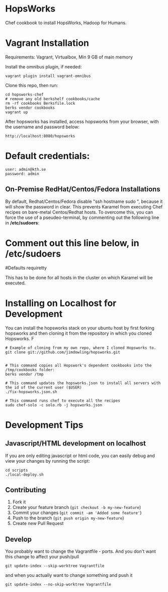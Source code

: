 HopsWorks
==================

Chef cookbook to install HopsWorks, Hadoop for Humans.


Vagrant Installation
==================

Requirements: Vagrant, Virtualbox, Min 9 GB of main memory

Install the omnibus plugin, if needed:
````
vagrant plugin install vagrant-omnibus
````


Clone this repo, then run:
````
cd hopsworks-chef
# remove any old berkshelf cookbooks/cache
rm -rf cookbooks Berksfile.lock
berks vendor cookbooks
vagrant up
````

After hopsworks has installed, access hopsworks from your browser, with the username and password below:
````
http://localhost:8080/hopsworks
````
# Default credentials:
````
user: admin@kth.se
password: admin
````


## On-Premise RedHat/Centos/Fedora Installations

By default, Redhat/Centos/Fedora disable "ssh hostname sudo <cmd>", because it will show the password in clear. 
This prevents Karamel from executing Chef recipes on bare-metal Centos/Redhat hosts. To overcome this, you can
force the use of a pseudeo-terminal, by commenting out the following line in **/etc/sudoers**:

# Comment out this line below, in /etc/sudoers
#Defaults    requiretty

This has to be done for all hosts in the cluster on which Karamel will be executed.



# Installing on Localhost for Development

You can install the hopsworks stack on your ubuntu host by first forking hopsworks and then
cloning it from the repository in which you cloned Hopsworks. F

````
# Example of cloning from my own repo, where I cloned Hopsworks to.
git clone git://github.com/jimdowling/hopsworks.git


# This command copies all Hopswork's dependent cookbooks into the /tmp/cookbooks folder:
berks vendor /tmp

# This command updates the hopsworks.json to install all servers with the id of the current user ($USER)
./fix-hopsworks.json.sh

# This command runs chef to execute all the recipes
sudo chef-solo -c solo.rb -j hopsworks.json

````

# Development Tips


## Javascript/HTML development on localhost
If you are only editing javascript or html code, you can easily debug and view your changes by running the script:

````
cd scripts
./local-deploy.sh
````

## Contributing

1. Fork it
2. Create your feature branch (`git checkout -b my-new-feature`)
3. Commit your changes (`git commit -am 'Added some feature'`)
4. Push to the branch (`git push origin my-new-feature`)
5. Create new Pull Request

## Develop
You probably want to change the Vagrantfile - ports. And you don't want this change to affect your push/pull
````
git update-index --skip-worktree Vagrantfile
````
and when you actually want to change something and push it
````
git update-index --no-skip-worktree Vagrantfile
````
